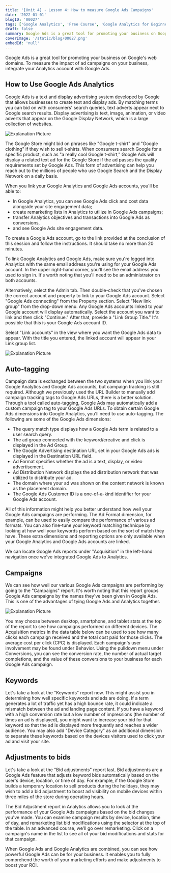 ```yaml
---
title: '[Unit 4] - Lesson 4: How to measure Google Ads Campaigns'
date: '2022-01-01'
blogID: '00027'
tags: ['Google Analytics', 'Free Course', 'Google Analytics for Beginners']
draft: false
summary: Google Ads is a great tool for promoting your business on Google's web domains. To measure the impact of ad campaigns on your business, integrate your Analytics account with Google Ads.
coverImage: '/static/blog/00027.png'
embedId: 'null'
---
```


Google Ads is a great tool for promoting your business on Google's web domains. To measure the impact of ad campaigns on your business, integrate your Analytics account with Google Ads.

## How to Use Google Ads Analytics

Google Ads is a text and display advertising system developed by Google that allows businesses to create text and display ads. By matching terms you can bid on with consumers' search queries, text adverts appear next to Google search results. Display advertising is text, image, animation, or video adverts that appear on the Google Display Network, which is a large collection of websites.

![Explanation Picture](/static/blog/00027_1.png)

The Google Store might bid on phrases like "Google t-shirt" and "Google clothing" if they wish to sell t-shirts. When consumers search Google for a specific product, such as "a really cool Google t-shirt," Google Ads will display a related text ad for the Google Store if the ad passes the quality requirements set by Google Ads. This form of advertising can help you reach out to the millions of people who use Google Search and the Display Network on a daily basis.

When you link your Google Analytics and Google Ads accounts, you'll be able to:

- In Google Analytics, you can see Google Ads click and cost data alongside your site engagement data;
- create remarketing lists in Analytics to utilize in Google Ads campaigns;
- transfer Analytics objectives and transactions into Google Ads as conversions,
- and see Google Ads site engagement data.

To create a Google Ads account, go to the link provided at the conclusion of this session and follow the instructions. It should take no more than 20 minutes.

To link Google Analytics and Google Ads, make sure you're logged into Analytics with the same email address you're using for your Google Ads account. In the upper right-hand corner, you'll see the email address you used to sign in. It's worth noting that you'll need to be an administrator on both accounts.

Alternatively, select the Admin tab. Then double-check that you've chosen the correct account and property to link to your Google Ads account. Select "Google Ads connecting" from the Property section. Select "New link group" from the drop-down menu. Any Google Ads accounts linked to your Google account will display automatically. Select the account you want to link and then click "Continue." After that, provide a "Link Group Title." It's possible that this is your Google Ads account ID.

Select "Link accounts" in the view where you want the Google Ads data to appear. With the title you entered, the linked account will appear in your Link group list.

![Explanation Picture](/static/blog/00027_3.png)

## Auto-tagging

Campaign data is exchanged between the two systems when you link your Google Analytics and Google Ads accounts, but campaign tracking is still required. Although we previously used the URL Builder to manually add campaign tracking tags to Google Ads URLs, there is a better solution. Through a tool called auto-tagging, Google Ads may automatically add a custom campaign tag to your Google Ads URLs. To obtain certain Google Ads dimensions into Google Analytics, you'll need to use auto-tagging. The following are some of the Google Ads dimensions:

- The query match type displays how a Google Ads term is related to a user search query.
- The ad group connected with the keyword/creative and click is displayed in the Ad Group.
- The Google Advertising destination URL set in your Google Ads ads is displayed in the Destination URL field.
- Ad Format specifies whether the ad is a text, display, or video advertisement.
- Ad Distribution Network displays the ad distribution network that was utilized to distribute your ad.
- The domain where your ad was shown on the content network is known as the placement domain.
- The Google Ads Customer ID is a one-of-a-kind identifier for your Google Ads account.

All of this information might help you better understand how well your Google Ads campaigns are performing. The Ad Format dimension, for example, can be used to easily compare the performance of various ad formats. You can also fine-tune your keyword matching technique by looking at how well your keywords perform based on the sort of match they have. These extra dimensions and reporting options are only available when your Google Analytics and Google Ads accounts are linked.

We can locate Google Ads reports under "Acquisition" in the left-hand navigation once we've integrated Google Ads to Analytics.

## Campaigns

We can see how well our various Google Ads campaigns are performing by going to the "Campaigns" report. It's worth noting that this report groups Google Ads campaigns by the names they've been given in Google Ads. This is one of the advantages of tying Google Ads and Analytics together.

![Explanation Picture](/static/blog/00027_3.png)

You may choose between desktop, smartphone, and tablet stats at the top of the report to see how campaigns performed on different devices. The Acquisition metrics in the data table below can be used to see how many clicks each campaign received and the total cost paid for those clicks. The average cost per click (CPC) is displayed. Each campaign's user involvement may be found under Behavior. Using the pulldown menu under Conversions, you can see the conversion rate, the number of actual target completions, and the value of these conversions to your business for each Google Ads campaign.

## Keywords

Let's take a look at the "Keywords" report now. This might assist you in determining how well specific keywords and ads are doing. If a term generates a lot of traffic yet has a high bounce rate, it could indicate a mismatch between the ad and landing page content. If you have a keyword with a high conversion rate but a low number of impressions (the number of times an ad is displayed), you might want to increase your bid for that keyword so that the ad is displayed more frequently and reaches a wider audience. You may also add "Device Category" as an additional dimension to separate these keywords based on the devices visitors used to click your ad and visit your site.

## Adjustments to bids

Let's take a look at the "Bid adjustments" report last. Bid adjustments are a Google Ads feature that adjusts keyword bids automatically based on the user's device, location, or time of day. For example, if the Google Store builds a temporary location to sell products during the holidays, they may wish to add a bid adjustment to boost ad visibility on mobile devices within three miles of the store during operating hours.

The Bid Adjustment report in Analytics allows you to look at the performance of your Google Ads campaigns based on the bid changes you've made. You can examine campaign results by device, location, time of day, and remarketing list bid modifications using the selector at the top of the table. In an advanced course, we'll go over remarketing. Click on a campaign's name in the list to see all of your bid modifications and stats for that campaign.

When Google Ads and Google Analytics are combined, you can see how powerful Google Ads can be for your business. It enables you to fully comprehend the worth of your marketing efforts and make adjustments to boost your ROI.
